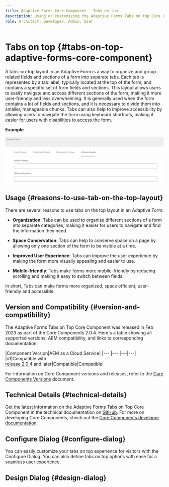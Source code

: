 ```yaml
---
title: Adaptive Forms Core Component - Tabs on top
description: Using or customizing the Adaptive Forms Tabs on top Core Component.
role: Architect, Developer, Admin, User
---
```


# Tabs on top {#tabs-on-top-adaptive-forms-core-component}

A tabs-on-top layout in an Adaptive Form is a way to organize and group related fields and sections of a form into separate tabs. Each tab is represented by a tab label, typically located at the top of the form, and contains a specific set of form fields and sections. This layout allows users to easily navigate and access different sections of the form, making it more user-friendly and less overwhelming. It is generally used when the form contains a lot of fields and sections, and it is necessary to divide them into smaller, manageable chunks. Tabs can also help to improve accessibility by allowing users to navigate the form using keyboard shortcuts, making it easier for users with disabilities to access the form.

**Example**

![](/help/adaptive-forms/assets/tabs.png)

## Usage {#reasons-to-use-tab-on-the-top-layout}

There are several reasons to use tabs on the top layout in an Adaptive Form:

*   **Organization**: Tabs can be used to organize different sections of a form into separate categories, making it easier for users to navigate and find the information they need.

*   **Space Conservation**: Tabs can help to conserve space on a page by allowing only one section of the form to be visible at a time.

*   **Improved User Experience**: Tabs can improve the user experience by making the form more visually appealing and easier to use.

*   **Mobile-friendly**: Tabs make forms more mobile-friendly by reducing scrolling and making it easy to switch between fields.

In short, Tabs can make forms more organized, space efficient, user-friendly and accessible.

## Version and Compatibility {#version-and-compatibility}

The Adaptive Forms Tabs on Top Core Component was released in Feb 2023 as part of the Core Components 2.0.4. Here's a table showing all supported versions, AEM compatibility, and links to corresponding documentation:

|Component Version|AEM as a Cloud Service|
|--- |--- |---|---|
|v1|Compatible with<br>[release 2.0.4](/help/versions.md) and later|Compatible|Compatible|

For information on Core Component versions and releases, refer to the [Core Components Versions](/help/versions.md) document.

<!-- ## Sample Component Output {#sample-component-output}

To experience the Accordion Component as well as see examples of its configuration options as well as HTML and JSON output, visit the [Component Library](https://adobe.com/go/aem_cmp_library_accordion). -->

## Technical Details {#technical-details}

Get the latest information on the Adaptive Forms Tabs on Top Core Component in the technical documentation on [GitHub](https://github.com/adobe/aem-core-forms-components/tree/master/ui.af.apps/src/main/content/jcr_root/apps/core/fd/components/form/tabsontop/v1/tabsontop). For more on developing Core Components, check out the [Core Components developer documentation](/help/developing/overview.md).

## Configure Dialog {#configure-dialog}

You can easily customize your tabs on top experience for visitors with the Configure Dialog. You can also define tabs on top options with ease for a seamless user experience.

## Design Dialog {#design-dialog}

